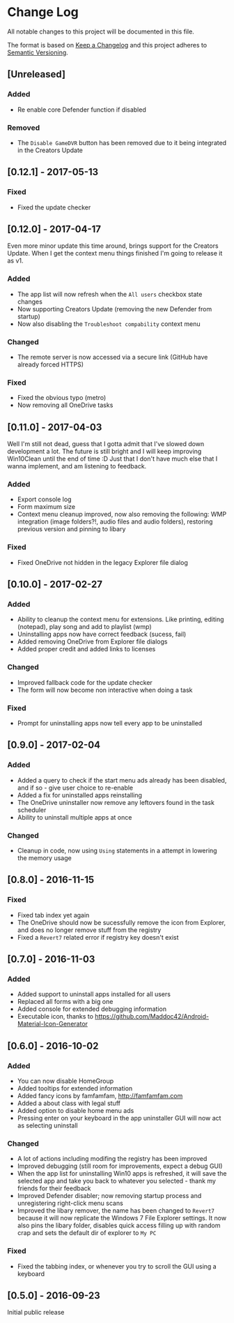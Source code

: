 # Change Log
All notable changes to this project will be documented in this file.

The format is based on [Keep a Changelog](http://keepachangelog.com/) 
and this project adheres to [Semantic Versioning](http://semver.org/).

## [Unreleased]
### Added
- Re enable core Defender function if disabled

### Removed
- The `Disable GameDVR` button has been removed due to it being integrated in the Creators Update

## [0.12.1] - 2017-05-13
### Fixed
- Fixed the update checker

## [0.12.0] - 2017-04-17
Even more minor update this time around, brings support for the Creators Update. When I get the context menu things finished I'm going to release it as v1.
### Added
- The app list will now refresh when the `All users` checkbox state changes
- Now supporting Creators Update (removing the new Defender from startup)
- Now also disabling the `Troubleshoot compability` context menu

### Changed
- The remote server is now accessed via a secure link (GitHub have already forced HTTPS)

### Fixed
- Fixed the obvious typo (metro)
- Now removing all OneDrive tasks

## [0.11.0] - 2017-04-03
Well I'm still not dead, guess that I gotta admit that I've slowed down development a lot. The future is still bright and I will keep improving Win10Clean until the end of time :D Just that I don't have much else that I wanna implement, and am listening to feedback.
### Added
- Export console log
- Form maximum size
- Context menu cleanup improved, now also removing the following: WMP integration (image folders?!, audio files and audio folders), restoring previous version and pinning to libary

### Fixed
- Fixed OneDrive not hidden in the legacy Explorer file dialog

## [0.10.0] - 2017-02-27
### Added
- Ability to cleanup the context menu for extensions. Like printing, editing (notepad), play song and add to playlist (wmp)
- Uninstalling apps now have correct feedback (sucess, fail)
- Added removing OneDrive from Explorer file dialogs
- Added proper credit and added links to licenses

### Changed
- Improved fallback code for the update checker
- The form will now become non interactive when doing a task

### Fixed
- Prompt for uninstalling apps now tell every app to be uninstalled

## [0.9.0] - 2017-02-04
### Added
- Added a query to check if the start menu ads already has been disabled, and if so - give user choice to re-enable
- Added a fix for uninstalled apps reinstalling
- The OneDrive uninstaller now remove any leftovers found in the task scheduler
- Ability to uninstall multiple apps at once

### Changed
- Cleanup in code, now using `Using` statements in a attempt in lowering the memory usage

## [0.8.0] - 2016-11-15
### Fixed
- Fixed tab index yet again
- The OneDrive should now be sucessfully remove the icon from Explorer, and does no longer remove stuff from the registry
- Fixed a `Revert7` related error if registry key doesn't exist

## [0.7.0] - 2016-11-03
### Added
- Added support to uninstall apps installed for all users
- Replaced all forms with a big one
- Added console for extended debugging information
- Executable icon, thanks to https://github.com/Maddoc42/Android-Material-Icon-Generator

## [0.6.0] - 2016-10-02
### Added
- You can now disable HomeGroup
- Added tooltips for extended information
- Added fancy icons by famfamfam, http://famfamfam.com
- Added a about class with legal stuff
- Added option to disable home menu ads
- Pressing enter on your keyboard in the app uninstaller GUI will now act as selecting uninstall

### Changed
- A lot of actions including modifing the registry has been improved
- Improved debugging (still room for improvements, expect a debug GUI)
- When the app list for uninstalling Win10 apps is refreshed, it will save the selected app and take you back to whatever you selected - thank my friends for their feedback
- Improved Defender disabler; now removing startup process and unregistering right-click menu scans
- Improved the libary remover, the name has been changed to `Revert7` because it will now replicate the Windows 7 File Explorer settings. It now also pins the libary folder, disables quick access filling up with random crap and sets the default dir of explorer to `My PC`

### Fixed
- Fixed the tabbing index, or whenever you try to scroll the GUI using a keyboard

## [0.5.0] - 2016-09-23
Initial public release
